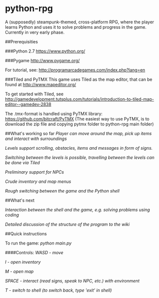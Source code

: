 python-rpg
==========

A (supposedly) steampunk-themed, cross-platform RPG, where the player learns Python and uses it to solve problems and  progress in the game. Currently in very early phase.

##Prerequisities

###Python 2.7
https://www.python.org/

###Pygame
http://www.pygame.org/

For tutorial, see: http://programarcadegames.com/index.php?lang=en

###Tiled and PyTMX
This game uses Tiled as the map editor, that can be found at http://www.mapeditor.org/

To get started with Tiled, see http://gamedevelopment.tutsplus.com/tutorials/introduction-to-tiled-map-editor--gamedev-2838

The .tmx-format is handled using PyTMX library: https://github.com/bitcraft/PyTMX (The easiest way to use PyTMX, is to download the zip file and copying pytmx folder to python-rpg main folder)


##What's working so far
*Player can move around the map, pick up items and interact with surroundings*

*Levels support scrolling, obstacles, items and messages in form of signs.* 

*Switching between the levels is possible, travelling between the levels can be done via Tiled*

*Preliminary support for NPCs*

*Crude inventory and map menus*

*Rough switching between the game and the Python shell*

##What's next

*Interaction between the shell and the game, e.g. solving problems using coding*

*Detailed discussion of the structure of the program to the wiki*

##Quick instructions

To run the game:
  *python main.py*

####Controls:
  *WASD - move*
  
  *I - open inventory*

  *M - open map*
  
  *SPACE - interact (read signs, speak to NPC, etc.) with environment*
  
  *T - switch to shell (to switch back, type 'exit' in shell)*
  

